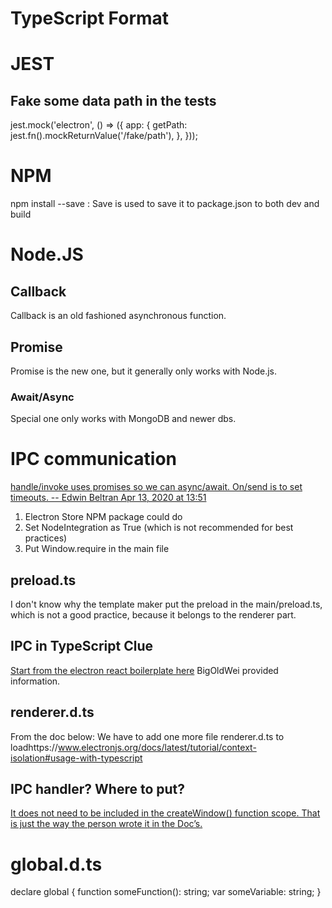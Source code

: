 # TypeScript Format

# JEST
## Fake some data path in the tests
jest.mock('electron', () => ({
  app: {
    getPath: jest.fn().mockReturnValue('/fake/path'),
  },
}));

# NPM
npm install --save : Save is used to save it to package.json to both dev and build

# Node.JS
## Callback
Callback is an old fashioned asynchronous function. 

## Promise
Promise is the new one, but it generally only works with Node.js. 
### Await/Async
Special one only works with MongoDB and newer dbs. 

# IPC communication
[handle/invoke uses promises so we can async/await. On/send is to set timeouts. -- Edwin Beltran Apr 13, 2020 at 13:51](https://stackoverflow.com/questions/59889729/what-is-the-difference-between-ipc-send-on-and-invoke-handle-in-electron)
1. Electron Store NPM package could do
2. Set NodeIntegration as True (which is not recommended for best practices)
3. Put Window.require in the main file 
## preload.ts
I don't know why the template maker put the preload in the main/preload.ts, which is not a good practice, because it belongs to the renderer part. 
## IPC in TypeScript Clue
[Start from the electron react boilerplate here](https://github.com/electron-react-boilerplate/electron-react-boilerplate/issues/3016)
BigOldWei provided information. 
## renderer.d.ts
From the doc below: We have to add one more file renderer.d.ts to loadhttps://www.electronjs.org/docs/latest/tutorial/context-isolation#usage-with-typescript
## IPC handler? Where to put? 
[It does not need to be included in the createWindow() function scope. That is just the way the person wrote it in the Doc’s.](https://stackoverflow.com/questions/71266876/is-there-a-reason-they-put-the-ipcmain-on-event-listener-inside-the-createwind)
# global.d.ts
declare global {
    function someFunction(): string;
    var someVariable: string;
}
